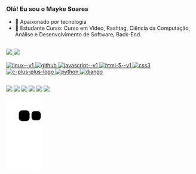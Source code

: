 ### Olá! Eu sou o Mayke Soares

- 🔭 Apaixonado por tecnologia
- 🌱 Estudante Curso: Curso em Vídeo, Rashtag, Ciência da Computação, Análise e Desenvolvimento de Software, Back-End.
##
 <div>
  <a href="https://github.com/Mayke-Soares">
  <img height="180em" src="https://github-readme-stats.vercel.app/api?username=Mayke-Soares&show_icons=true&theme=merko&include_all_commits=true&count_pblic=true"/>
  <img height="180em" src="https://github-readme-stats.vercel.app/api/top-langs/?username=Mayke-Soares&layout=compact&langs_count=16&theme=merko"/>
</div>
<div style="display: inline_block"><br>
  <img width="48" height="48" src="https://img.icons8.com/color/48/linux--v1.png" alt="linux--v1"/>
  <img width="48" height="48" src="https://img.icons8.com/3d-fluency/48/github.png" alt="github"/>
  <img width="48" height="48" src="https://img.icons8.com/color/48/javascript--v1.png" alt="javascript--v1"/>
  <img width="48" height="48" src="https://img.icons8.com/color/48/html-5--v1.png" alt="html-5--v1"/>
  <img width="48" height="48" src="https://img.icons8.com/fluency/48/css3.png" alt="css3"/>
  <img width="48" height="48" src="https://img.icons8.com/fluency/48/c-plus-plus-logo.png" alt="c-plus-plus-logo"/>
  <img width="48" height="48" src="https://img.icons8.com/color/48/python.png" alt="python"/>
  <img width="48" height="48" src="https://img.icons8.com/color/48/django.png" alt="django"/>
  
  
</div>
  
  ##
 
<div> 
  <a href="https://www.youtube.com/@maykesoares1/UC_-uuuZbY0AAt9CViNzvc-Q](https://www.youtube.com/@maykesoares1)" target="_blank"><img src="https://img.shields.io/badge/YouTube-FF0000?style=for-the-badge&logo=youtube&logoColor=white" target="_blank"></a>
  <a href="ttps://www.linkedin.com/in/mayke-soares/" target="_blank"><img src="https://img.shields.io/badge/-Instagram-%23E4405F?style=for-the-badge&logo=instagram&logoColor=white" target="_blank"></a>
 	<a href="ttps://www.twitch.tv/rafaballerinii" target="_blank"><img src="https://img.shields.io/badge/Twitch-9146FF?style=for-the-badge&logo=twitch&logoColor=white" target="_blank"></a>
 <a href="ttps://discord.gg/G9GPg5SA75" target="_blank"><img src="https://img.shields.io/badge/Discord-7289DA?style=for-the-badge&logo=discord&logoColor=white" target="_blank"></a> 
  <a href = "mailto:contato@rafaballerini.tech"><img src="https://img.shields.io/badge/-Gmail-%23333?style=for-the-badge&logo=gmail&logoColor=white" target="_blank"></a>
  <a href="https://www.linkedin.com/in/mayke-soares-80727922b/" target="_blank"><img src="https://img.shields.io/badge/-LinkedIn-%230077B5?style=for-the-badge&logo=linkedin&logoColor=white" target="_blank"></a> 
 
  ![Snake animation](https://github.com/rafaballerini/rafaballerini/blob/output/github-contribution-grid-snake.svg)

